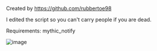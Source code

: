 Created by https://github.com/rubbertoe98

I edited the script so you can't carry people if you are dead.

Requirements: mythic_notify

![image](https://user-images.githubusercontent.com/73753618/120633755-c96eee80-c46a-11eb-91ad-ba038f7e19b4.png)
